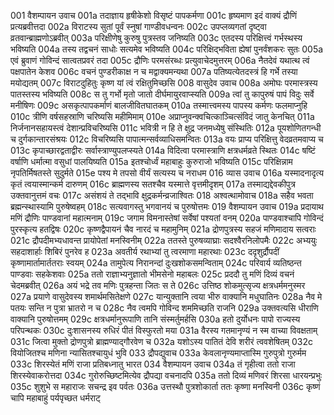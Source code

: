 001	वैशम्पायन उवाच
001a	तदाज्ञाय हृषीकेशो विसृष्टं पापकर्मणा
001c	हृष्यमाण इदं वाक्यं द्रौणिं प्रत्यब्रवीत्तदा
002a	विराटस्य सुतां पूर्वं स्नुषां गाण्डीवधन्वनः
002c	उपप्लव्यगतां दृष्ट्वा व्रतवान्ब्राह्मणोऽब्रवीत्
003a	परिक्षीणेषु कुरुषु पुत्रस्तव जनिष्यति
003c	एतदस्य परिक्षित्त्वं गर्भस्थस्य भविष्यति
004a	तस्य तद्वचनं साधोः सत्यमेव भविष्यति
004c	परिक्षिद्भविता ह्येषां पुनर्वंशकरः सुतः
005a	एवं ब्रुवाणं गोविन्दं सात्वतप्रवरं तदा
005c	द्रौणिः परमसंरब्धः प्रत्युवाचेदमुत्तरम्
006a	नैतदेवं यथात्थ त्वं पक्षपातेन केशव
006c	वचनं पुण्डरीकाक्ष न च मद्वाक्यमन्यथा
007a	पतिष्यत्येतदस्त्रं हि गर्भे तस्या मयोद्यतम्
007c	विराटदुहितुः कृष्ण यां त्वं रक्षितुमिच्छसि
008	वासुदेव उवाच
008a	अमोघः परमास्त्रस्य पातस्तस्य भविष्यति
008c	स तु गर्भो मृतो जातो दीर्घमायुरवाप्स्यति
009a	त्वां तु कापुरुषं पापं विदुः सर्वे मनीषिणः
009c	असकृत्पापकर्माणं बालजीवितघातकम्
010a	तस्मात्त्वमस्य पापस्य कर्मणः फलमाप्नुहि
010c	त्रीणि वर्षसहस्राणि चरिष्यसि महीमिमाम्
010e	अप्राप्नुवन्क्वचित्काञ्चित्संविदं जातु केनचित्
011a	निर्जनानसहायस्त्वं देशान्प्रविचरिष्यसि
011c	भवित्री न हि ते क्षुद्र जनमध्येषु संस्थितिः
012a	पूयशोणितगन्धी च दुर्गकान्तारसंश्रयः
012c	विचरिष्यसि पापात्मन्सर्वव्याधिसमन्वितः
013a	वयः प्राप्य परिक्षित्तु वेदव्रतमवाप्य च
013c	कृपाच्छारद्वताद्वीरः सर्वास्त्राण्युपलप्स्यते
014a	विदित्वा परमास्त्राणि क्षत्रधर्मव्रते स्थितः
014c	षष्टिं वर्षाणि धर्मात्मा वसुधां पालयिष्यति
015a	इतश्चोर्ध्वं महाबाहुः कुरुराजो भविष्यति
015c	परिक्षिन्नाम नृपतिर्मिषतस्ते सुदुर्मते
015e	पश्य मे तपसो वीर्यं सत्यस्य च नराधम
016	व्यास उवाच
016a	यस्मादनादृत्य कृतं त्वयास्मान्कर्म दारुणम्
016c	ब्राह्मणस्य सतश्चैव यस्मात्ते वृत्तमीदृशम्
017a	तस्माद्यद्देवकीपुत्र उक्तवानुत्तमं वचः
017c	असंशयं ते तद्भावि क्षुद्रकर्मन्व्रजाश्वितः
018	अश्वत्थामोवाच
018a	सहैव भवता ब्रह्मन्स्थास्यामि पुरुषेष्वहम्
018c	सत्यवागस्तु भगवानयं च पुरुषोत्तमः
019	वैशम्पायन उवाच
019a	प्रदायाथ मणिं द्रौणिः पाण्डवानां महात्मनाम्
019c	जगाम विमनास्तेषां सर्वेषां पश्यतां वनम्
020a	पाण्डवाश्चापि गोविन्दं पुरस्कृत्य हतद्विषः
020c	कृष्णद्वैपायनं चैव नारदं च महामुनिम्
021a	द्रोणपुत्रस्य सहजं मणिमादाय सत्वराः
021c	द्रौपदीमभ्यधावन्त प्रायोपेतां मनस्विनीम्
022a	ततस्ते पुरुषव्याघ्राः सदश्वैरनिलोपमैः
022c	अभ्ययुः सहदाशार्हाः शिबिरं पुनरेव ह
023a	अवतीर्य रथाभ्यां तु त्वरमाणा महारथाः
023c	ददृशुर्द्रौपदीं कृष्णामार्तामार्ततराः स्वयम्
024a	तामुपेत्य निरानन्दां दुःखशोकसमन्विताम्
024c	परिवार्य व्यतिष्ठन्त पाण्डवाः सहकेशवाः
025a	ततो राज्ञाभ्यनुज्ञातो भीमसेनो महाबलः
025c	प्रददौ तु मणिं दिव्यं वचनं चेदमब्रवीत्
026a	अयं भद्रे तव मणिः पुत्रहन्ता जितः स ते
026c	उत्तिष्ठ शोकमुत्सृज्य क्षत्रधर्ममनुस्मर
027a	प्रयाणे वासुदेवस्य शमार्थमसितेक्षणे
027c	यान्युक्तानि त्वया भीरु वाक्यानि मधुघातिनः
028a	नैव मे पतयः सन्ति न पुत्रा भ्रातरो न च
028c	नैव त्वमपि गोविन्द शममिच्छति राजनि
029a	उक्तवत्यसि धीराणि वाक्यानि पुरुषोत्तमम्
029c	क्षत्रधर्मानुरूपाणि तानि संस्मर्तुमर्हसि
030a	हतो दुर्योधनः पापो राज्यस्य परिपन्थकः
030c	दुःशासनस्य रुधिरं पीतं विस्फुरतो मया
031a	वैरस्य गतमानृण्यं न स्म वाच्या विवक्षताम्
031c	जित्वा मुक्तो द्रोणपुत्रो ब्राह्मण्याद्गौरवेण च
032a	यशोऽस्य पातितं देवि शरीरं त्ववशेषितम्
032c	वियोजितश्च मणिना न्यासितश्चायुधं भुवि
033	द्रौपद्युवाच
033a	केवलानृण्यमाप्तास्मि गुरुपुत्रो गुरुर्मम
033c	शिरस्येतं मणिं राजा प्रतिबध्नातु भारत
034	वैशम्पायन उवाच
034a	तं गृहीत्वा ततो राजा शिरस्येवाकरोत्तदा
034c	गुरोरुच्छिष्टमित्येव द्रौपद्या वचनादपि
035a	ततो दिव्यं मणिवरं शिरसा धारयन्प्रभुः
035c	शुशुभे स महाराजः सचन्द्र इव पर्वतः
036a	उत्तस्थौ पुत्रशोकार्ता ततः कृष्णा मनस्विनी
036c	कृष्णं चापि महाबाहुं पर्यपृच्छत धर्मराट्
